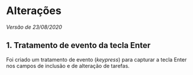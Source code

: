 # Alterações

*Versão de 23/08/2020*

## 1. Tratamento de evento da tecla Enter

Foi criado um tratamento de evento (_keypress_) para capturar a tecla Enter nos campos de inclusão e de alteração de tarefas. 